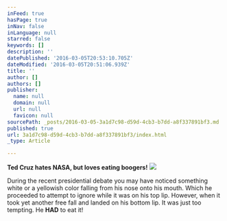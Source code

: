 ```yaml
---
inFeed: true
hasPage: true
inNav: false
inLanguage: null
starred: false
keywords: []
description: ''
datePublished: '2016-03-05T20:53:10.705Z'
dateModified: '2016-03-05T20:51:06.939Z'
title: ''
author: []
authors: []
publisher:
  name: null
  domain: null
  url: null
  favicon: null
sourcePath: _posts/2016-03-05-3a1d7c98-d59d-4cb3-b7dd-a8f337891bf3.md
published: true
url: 3a1d7c98-d59d-4cb3-b7dd-a8f337891bf3/index.html
_type: Article

---
```

**Ted Cruz hates NASA, but loves eating boogers!**
![](https://the-grid-user-content.s3-us-west-2.amazonaws.com/40124e1e-3702-4e4e-8ea2-453ffe3cce43.jpg)

During the recent presidential debate you may have noticed something white or a yellowish color falling from his nose onto his mouth. Which he proceeded to attempt to ignore while it was on his top lip. However, when it took yet another free fall and landed on his bottom lip. It was just too tempting. He **HAD** to eat it!